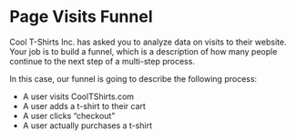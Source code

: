 # Page Visits Funnel

Cool T-Shirts Inc. has asked you to analyze data on visits to their website. Your job is to build a funnel, which is a description of how many people continue to the next step of a multi-step process.

In this case, our funnel is going to describe the following process:
- A user visits CoolTShirts.com
- A user adds a t-shirt to their cart
- A user clicks “checkout”
- A user actually purchases a t-shirt
